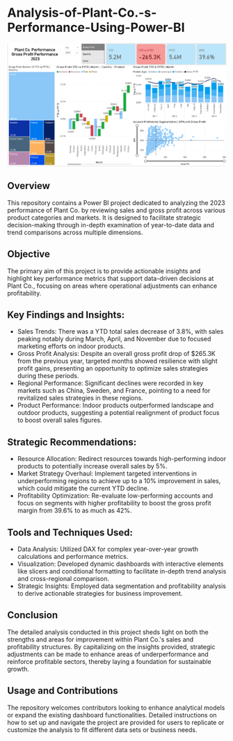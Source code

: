 # Analysis-of-Plant-Co.-s-Performance-Using-Power-BI
![alt text](https://github.com/myselfadib/Analysis-of-Plant-Co.-s-Performance-Using-Power-BI/blob/main/Plant%20Co.%20Dashboard.png)

## Overview 
This repository contains a Power BI project dedicated to analyzing the 2023 performance of Plant Co. by reviewing sales and gross profit across various product categories and markets. It is designed to facilitate strategic decision-making through in-depth examination of year-to-date data and trend comparisons across multiple dimensions.

## Objective 
The primary aim of this project is to provide actionable insights and highlight key performance metrics that support data-driven decisions at Plant Co., focusing on areas where operational adjustments can enhance profitability.

## Key Findings and Insights:

- Sales Trends: There was a YTD total sales decrease of 3.8%, with sales peaking notably during March, April, and November due to focused marketing efforts on indoor products.
- Gross Profit Analysis: Despite an overall gross profit drop of $265.3K from the previous year, targeted months showed resilience with slight profit gains, presenting an opportunity to optimize sales strategies during these periods.
- Regional Performance: Significant declines were recorded in key markets such as China, Sweden, and France, pointing to a need for revitalized sales strategies in these regions.
- Product Performance: Indoor products outperformed landscape and outdoor products, suggesting a potential realignment of product focus to boost overall sales figures.

## Strategic Recommendations:
- Resource Allocation: Redirect resources towards high-performing indoor products to potentially increase overall sales by 5%.
- Market Strategy Overhaul: Implement targeted interventions in underperforming regions to achieve up to a 10% improvement in sales, which could mitigate the current YTD decline.
- Profitability Optimization: Re-evaluate low-performing accounts and focus on segments with higher profitability to boost the gross profit margin from 39.6% to as much as 42%.

## Tools and Techniques Used:
- Data Analysis: Utilized DAX for complex year-over-year growth calculations and performance metrics.
- Visualization: Developed dynamic dashboards with interactive elements like slicers and conditional formatting to facilitate in-depth trend analysis and cross-regional comparison.
- Strategic Insights: Employed data segmentation and profitability analysis to derive actionable strategies for business improvement.

## Conclusion
The detailed analysis conducted in this project sheds light on both the strengths and areas for improvement within Plant Co.'s sales and profitability structures. By capitalizing on the insights provided, strategic adjustments can be made to enhance areas of underperformance and reinforce profitable sectors, thereby laying a foundation for sustainable growth.

## Usage and Contributions
The repository welcomes contributors looking to enhance analytical models or expand the existing dashboard functionalities. Detailed instructions on how to set up and navigate the project are provided for users to replicate or customize the analysis to fit different data sets or business needs.
